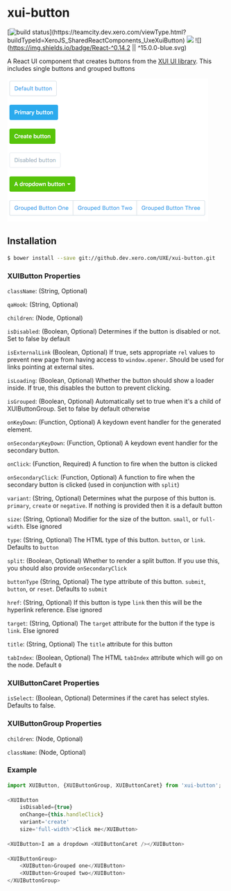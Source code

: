 xui-button
==========
[![build status](https://teamcity.dev.xero.com/app/rest/builds/buildType:(id:XeroJS_SharedReactComponents_UxeXuiButton)/statusIcon)](https://teamcity.dev.xero.com/viewType.html?buildTypeId=XeroJS_SharedReactComponents_UxeXuiButton)
![](https://img.shields.io/badge/XUI-^10.0.0-blue.svg)
![](https://img.shields.io/badge/React-^0.14.2 || ^15.0.0-blue.svg)

A React UI component that creates buttons from the [XUI UI library](https://github.dev.xero.com/pages/Style/xui/section-buttons.html). This includes single buttons and grouped buttons

![](example/buttons.png)

## Installation

```bash
$ bower install --save git://github.dev.xero.com/UXE/xui-button.git
```

### XUIButton Properties

`className`: (String, Optional)

`qaHook`: (String, Optional)

`children`: (Node, Optional)

`isDisabled`: (Boolean, Optional) Determines if the button is disabled or not. Set to false by default

`isExternalLink` (Boolean, Optional) If true, sets appropriate `rel` values to prevent new page from having access to `window.opener`. Should be used for links pointing at external sites.

`isLoading`: (Boolean, Optional) Whether the button should show a loader inside. If true, this disables the button to prevent clicking.

`isGrouped`: (Boolean, Optional) Automatically set to true when it's a child of XUIButtonGroup. Set to false by default otherwise

`onKeyDown`: (Function, Optional) A keydown event handler for the generated element.

`onSecondaryKeyDown`: (Function, Optional) A keydown event handler for the secondary button.

`onClick`: (Function, Required) A function to fire when the button is clicked

`onSecondaryClick`: (Function, Optional) A function to fire when the secondary button is clicked (used in conjunction with `split`)

`variant`: (String, Optional) Determines what the purpose of this button is. `primary`, `create` or `negative`. If nothing is provided then it is a default button

`size`: (String, Optional) Modifier for the size of the button. `small`, or `full-width`. Else ignored

`type`: (String, Optional) The HTML type of this button. `button`, or `link`. Defaults to `button`

`split`: (Boolean, Optional) Whether to render a split button. If you use this, you should also provide `onSecondaryClick`

`buttonType` (String, Optional} The type attribute of this button. `submit`, `button`, or `reset`. Defaults to `submit`

`href`: (String, Optional) If this button is type `link` then this will be the hyperlink reference. Else ignored

`target`: (String, Optional) The `target` attribute for the button if the type is `link`. Else ignored

`title`: (String, Optional) The `title` attribute for this button

`tabIndex`: (Boolean, Optional) The HTML `tabIndex` attribute which will go on the node.  Default `0`

### XUIButtonCaret Properties
`isSelect`: (Boolean, Optional) Determines if the caret has select styles. Defaults to false.

### XUIButtonGroup Properties
`children`: (Node, Optional)

`className`: (Node, Optional)

### Example
```js
import XUIButton, {XUIButtonGroup, XUIButtonCaret} from 'xui-button';

<XUIButton
	isDisabled={true}
	onChange={this.handleClick}
	variant='create'
	size='full-width'>Click me</XUIButton>

<XUIButton>I am a dropdown <XUIButtonCaret /></XUIButton>

<XUIButtonGroup>
	<XUIButton>Grouped one</XUIButton>
	<XUIButton>Grouped two</XUIButton>
</XUIButtonGroup>

```
